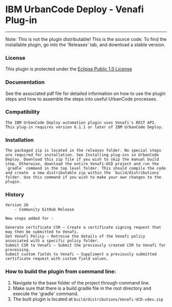 # IBM UrbanCode Deploy - Venafi Plug-in
---
Note: This is not the plugin distributable! This is the source code. To find the installable plugin, go into the 'Releases' tab, and download a stable version.

### License
This plugin is protected under the [Eclipse Public 1.0 License](http://www.eclipse.org/legal/epl-v10.html)

### Documentation
See the associated pdf file for detailed information on how to use the plugin steps and how to assemble the steps into useful UrbanCode processes.

### Compatibility
	The IBM UrbanCode Deploy automation plugin uses Venafi's REST API.
	This plug-in requires version 6.1.1 or later of IBM UrbanCode Deploy.

### Installation
	The packaged zip is located in the releases folder. No special steps are required for installation. See Installing plug-ins in UrbanCode Deploy. Download this zip file if you wish to skip the manual build step. Otherwise, download the entire Venafi-UCD project and run the `gradle` command in the top level folder. This should compile the code and create 	a new distributable zip within the `build/distributions` folder. Use this command if you wish to make your own changes to the plugin.

### History
    Version 20
        - Community GitHub Release
	
	New steps added for :
	
	Generate certificate CSR – Create a certificate signing request that may then be submitted to Venafi.
	Get Venafi Policy – Retreive the details of the Venafi policy associated with a specific policy folder.
	Submit CSR to Venafi – Submit the previously created CSR to Venafi for processing.
	Submit custom fields to Venafi – Suppliment a previously submitted certificate request with custom field values.

### How to build the plugin from command line:

1. Navigate to the base folder of the project through command line.
2. Make sure that there is a build.gradle file in the root directory and execute the 'gradle' command.
3. The built plugin is located at `build/distributions/Venafi-UCD-vdev.zip`
